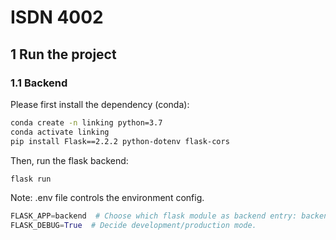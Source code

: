 # ISDN 4002

## 1 Run the project

### 1.1 Backend

Please first install the dependency (conda):

```bash
conda create -n linking python=3.7
conda activate linking
pip install Flask==2.2.2 python-dotenv flask-cors
```

Then, run the flask backend:

```bash
flask run
```

Note: .env file controls the environment config.

```python
FLASK_APP=backend  # Choose which flask module as backend entry: backend/demo ("demo" is for a simple test).
FLASK_DEBUG=True  # Decide development/production mode.
```